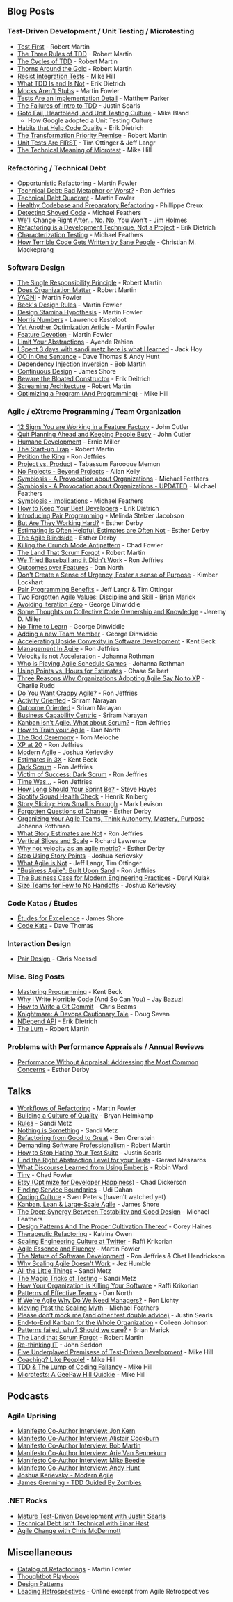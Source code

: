## Blog Posts
<a name="#blog-posts"></a>
### Test-Driven Development / Unit Testing / Microtesting

* [Test First](https://blog.8thlight.com/uncle-bob/2013/09/23/Test-first.html) - Robert Martin
* [The Three Rules of TDD](http://butunclebob.com/ArticleS.UncleBob.TheThreeRulesOfTdd) - Robert Martin
* [The Cycles of TDD](http://blog.cleancoder.com/uncle-bob/2014/12/17/TheCyclesOfTDD.html) - Robert Martin
* [Thorns Around the Gold](http://blog.cleancoder.com/uncle-bob/2014/11/19/GoingForTheGold.html) - Robert Martin
* [Resist Integration Tests](http://geepawhill.org/tdd-resist-integration-tests/) - Mike Hill
* [What TDD Is and Is Not](http://www.daedtech.com/what-tdd-is-and-is-not) - Erik Dietrich
* [Mocks Aren't Stubs](http://martinfowler.com/articles/mocksArentStubs.html) - Martin Fowler
* [Tests Are an Implementation Detail](https://content.pivotal.io/blog/tests-are-an-implementation-detail) - Matthew Parker
* [The Failures of Intro to TDD](http://blog.testdouble.com/posts/2014-01-25-the-failures-of-intro-to-tdd.html) - Justin Searls
* [Goto Fail, Heartbleed, and Unit Testing Culture](http://martinfowler.com/articles/testing-culture.html) - Mike Bland 
  * How Google adopted a Unit Testing Culture
* [Habits that Help Code Quality](http://www.daedtech.com/habits-that-help-code-quality/) - Erik Dietrich
* [The Transformation Priority Premise](https://8thlight.com/blog/uncle-bob/2013/05/27/TheTransformationPriorityPremise.html) - Robert Martin
* [Unit Tests Are FIRST](https://pragprog.com/magazines/2012-01/unit-tests-are-first) - Tim Ottinger & Jeff Langr
* [The Technical Meaning of Microtest](http://geepawhill.org/the-technical-meaning-of-microtest/) - Mike Hill


### Refactoring / Technical Debt

* [Opportunistic Refactoring](http://martinfowler.com/bliki/OpportunisticRefactoring.html) - Martin Fowler
* [Technical Debt: Bad Metaphor or Worst?](http://ronjeffries.com/articles/015-11/tech-debt/) - Ron Jeffries
* [Technical Debt Quadrant](http://martinfowler.com/bliki/TechnicalDebtQuadrant.html) - Martin Fowler
* [Healthy Codebase and Preparatory Refactoring](http://brewhouse.io/blog/2014/11/10/healthy-codebase-and-preparatory-refactoring.html) - Phillippe Creux
* [Detecting Shoved Code](https://michaelfeathers.silvrback.com/detecting-shoved-code) - Michael Feathers
* [We'll Change Right After... No. No, You Won't](http://frazzleddad.blogspot.com/2016/05/well-change-right-after-no-no-you-wont.html) - Jim Holmes
* [Refactoring is a Development Technique, Not a Project](https://blog.ndepend.com/refactoring-is-a-development-technique-not-a-project/) - Erik Dietrich
* [Characterization Testing](https://michaelfeathers.silvrback.com/characterization-testing) - Michael Feathers
* [How Terrible Code Gets Written by Sane People](https://ponyfoo.com/articles/terrible-code-sane-people) - Christian M. Mackeprang

### Software Design

* [The Single Responsibility Principle](https://blog.8thlight.com/uncle-bob/2014/05/08/SingleReponsibilityPrinciple.html) - Robert Martin
* [Does Organization Matter](http://blog.cleancoder.com/uncle-bob/2015/04/15/DoesOrganizationMatter.html) - Robert Martin
* [YAGNI](http://martinfowler.com/bliki/Yagni.html) - Martin Fowler
* [Beck's Design Rules](http://martinfowler.com/bliki/BeckDesignRules.html) - Martin Fowler
* [Design Stamina Hypothesis](http://martinfowler.com/bliki/DesignStaminaHypothesis.html) - Martin Fowler
* [Norris Numbers](http://www.teamten.com/lawrence/writings/norris-numbers.html) - Lawrence Kesteloot
* [Yet Another Optimization Article](http://martinfowler.com/ieeeSoftware/yetOptimization.pdf) - Martin Fowler
* [Feature Devotion](http://martinfowler.com/bliki/FeatureDevotion.html) - Martin Fowler
* [Limit Your Abstractions](https://ayende.com/blog/154209/limit-your-abstractions-refactoring-toward-reduced-abstractions) - Ayende Rahien 
* [I Spent 3 days with sandi metz here is what I learned](http://red-badger.com/blog/2014/08/20/i-spent-3-days-with-sandi-metz-heres-what-i-learned/) - Jack Hoy
* [OO In One Sentence](https://media.pragprog.com/articles/may_04_oo1.pdf) - Dave Thomas & Andy Hunt
* [Dependency Injection Inversion](https://sites.google.com/site/unclebobconsultingllc/blogs-by-robert-martin/dependency-injection-inversion) - Bob Martin
* [Continuous Design](http://www.martinfowler.com/ieeeSoftware/continuousDesign.pdf) - James Shore
* [Beware the Bloated Constructor](http://www.daedtech.com/beware-the-bloated-constructor/) - Erik Deitrich
* [Screaming Architecture](https://8thlight.com/blog/uncle-bob/2011/09/30/Screaming-Architecture.html) - Robert Martin
* [Optimizing a Program (And Programming)](http://geepawhill.org/optimizing-a-program-and-programming/) - Mike Hill


### Agile / eXtreme Programming / Team Organization
<a name="#agile-posts"></a>

* [12 Signs You are Working in a Feature Factory](https://hackernoon.com/12-signs-youre-working-in-a-feature-factory-44a5b938d6a2#.grgum09ux) - John Cutler
* [Quit Planning Ahead and Keeping People Busy](https://medium.com/@johnpcutler/quit-planning-ahead-and-keeping-people-busy-937e74d5a1fb#.1fxwthgx8) - John Cutler
* [Humane Development](https://ernie.io/2014/12/17/humane-development/) - Ernie Miller
* [The Start-up Trap](http://blog.8thlight.com/uncle-bob/2013/03/05/TheStartUpTrap.html) - Robert Martin
* [Petition the King](http://ronjeffries.com/xprog/articles/petitiontheking/) - Ron Jeffries
* [Project vs. Product](https://www.thoughtworks.com/insights/blog/project-vs-product) - Tabassum Farooque Memon
* [No Projects - Beyond Projects](https://www.infoq.com/articles/kelly-beyond-projects) - Allan Kelly
* [Symbiosis - A Provocation about Organizations](https://drive.google.com/file/d/0B8ZX1RoWHuiJRnppcERLNjdSV00/view) - Michael Feathers
* [Symbiosis - A Provocation about Organizations - UPDATED](http://www.r7krecon.com/#!provocation/gfqa5) - Michael Feathers
* [Symbiosis - Implications](http://www.r7krecon.com/#!implications/t2tbw) - Michael Feathers
* [How to Keep Your Best Developers](http://www.daedtech.com/how-to-keep-your-best-programmers) - Erik Dietrich
* [Introducing Pair Programming](http://www.infoq.com/articles/introducing-pair-programming) - Melinda Stelzer Jacobson
* [But Are They Working Hard?](http://www.estherderby.com/2012/02/but-are-they-working-hard.html) - Esther Derby
* [Estimating is Often Helpful, Estimates are Often Not](http://www.estherderby.com/2012/03/estimating-is-often-helpful-estimates-are-often-not.html) - Esther Derby
* [The Agile Blindside](http://www.estherderby.com/2011/05/the-agile-blindside.html) - Esther Derby
* [Killing the Crunch Mode Antipattern](http://chadfowler.com/2014/01/22/the-crunch-mode-antipattern.html) - Chad Fowler
* [The Land That Scrum Forgot](https://www.scrumalliance.org/community/articles/2010/december/the-land-that-scrum-forgot) - Robert Martin
* [We Tried Baseball and it Didn't Work](http://ronjeffries.com/xprog/articles/jatbaseball/) - Ron Jeffries
* [Outcomes over Features](http://dannorth.net/2006/10/28/outcomes-over-features-the-fifth-agile-value/) - Dan North
* [Don't Create a Sense of Urgency, Foster a sense of Purpose](https://medium.com/@kimber_lockhart/don-t-create-a-sense-of-urgency-foster-a-sense-of-purpose-724e309ecdb0#.sjfzc3ha0) - Kimber Lockhart
* [Pair Programming Benefits](https://pragprog.com/magazines/2011-07/pair-programming-benefits) - Jeff Langr & Tim Ottinger
* [Two Forgotten Agile Values: Discipline and Skill](http://www.exampler.com/discipline-and-skill.html) - Brian Marick
* [Avoiding Iteration Zero](http://blog.gdinwiddie.com/2011/05/25/avoiding-iteration-zero/) - George Dinwiddie
* [Some Thoughts on Collective Code Ownership and Knowledge](http://jeremydmiller.com/2014/07/13/some-thoughts-on-collective-ownership-and-knowledge/) - Jeremy D. Miller
* [No Time to Learn](http://blog.gdinwiddie.com/2015/03/05/no-time-to-learn/) - George Dinwiddie
* [Adding a new Team Member](http://blog.gdinwiddie.com/2013/03/27/adding-a-new-team-member/) - George Dinwiddie
* [Accelerating Upside Convexity in Software Development](https://www.facebook.com/notes/kent-beck/accelerating-upside-convexity-in-software-development/1134914156541447) - Kent Beck
* [Management In Agile](http://ronjeffries.com/articles/015-12/management/) - Ron Jeffries
* [Velocity is not Acceleration](http://www.jrothman.com/mpd/project-management/2016/05/velocity-is-not-acceleration/) - Johanna Rothman 
* [Who is Playing Agile Schedule Games](http://www.jrothman.com/articles/2012/05/whos-playing-agile-schedule-games/) - Johanna Rothman
* [Using Points vs. Hours for Estimates](https://dzone.com/articles/using-points-vs-hours-for-estimates) - Chase Seibert  
* [Three Reasons Why Organizations Adopting Agile Say No to XP](https://dzone.com/articles/three-reasons-why-organizations-adopting-agile-say) - Charlie Rudd 
* [Do You Want Crappy Agile?](http://ronjeffries.com/articles/016-03/you-want/) - Ron Jeffries
* [Activity Oriented](http://martinfowler.com/bliki/ActivityOriented.html) - Sriram Narayan
* [Outcome Oriented](http://martinfowler.com/bliki/OutcomeOriented.html) - Sriram Narayan
* [Business Capability Centric](http://martinfowler.com/bliki/BusinessCapabilityCentric.html) - Sriram Narayan
* [Kanban isn't Agile. What about Scrum?](http://ronjeffries.com/articles/015-12/agile-or-not/) - Ron Jeffries
* [How to Train your Agile](https://dannorth.net/2016/07/04/how-to-train-your-agile/) - Dan North
* [The God Ceremony](http://tommeloche.com/the-god-ceremony/) - Tom Meloche
* [XP at 20](http://ronjeffries.com/articles/016-0607/xp-at-20/) - Ron Jeffries
* [Modern Agile](https://www.industriallogic.com/blog/modern-agile/) - Joshua Kerievsky
* [Estimates in 3X](https://www.facebook.com/notes/kent-beck/estimates-in-3x/1242012852498243) - Kent Beck
* [Dark Scrum](http://ronjeffries.com/articles/016-09ff/defense/) - Ron Jeffries
* [Victim of Success: Dark Scrum](http://ronjeffries.com/articles/016-09ff/victim/) - Ron Jeffries
* [Time Was...](http://ronjeffries.com/articles/016-09ff/time-was/) - Ron Jeffries
* [How Long Should Your Sprint Be?](https://medium.com/@Steve_Hayes/how-long-should-your-sprint-be-402eba3cf9ae#.3cbg4zhib) - Steve Hayes
* [Spotify Squad Health Check](https://labs.spotify.com/2014/09/16/squad-health-check-model/) - Henrik Kniberg
* [Story Slicing: How Small is Enough](https://agilepainrelief.com/notesfromatooluser/2010/09/story-slicing-how-small-is-enough.html) - Mark Levison
* [Forgotten Questions of Change](http://www.estherderby.com/2016/09/forgotten-questions-of-change.html) - Esther Derby
* [Organizing Your Agile Teams, Think Autonomy, Mastery, Purpose](https://techbeacon.com/how-best-organize-agile-teams-build-around-autonomy-mastery-purpose) - Johanna Rothman
* [What Story Estimates are Not](http://ronjeffries.com/articles/015-jul/what-estimates-are-not/) - Ron Jeffries
* [Vertical Slices and Scale](http://agileforall.com/vertical-slices-and-scale/) - Richard Lawrence
* [Why not velocity as an agile metric?](http://www.estherderby.com/2011/10/why-not-velocity-as-an-agile-metric.html) - Esther Derby
* [Stop Using Story Points](https://www.industriallogic.com/blog/stop-using-story-points/) - Joshua Kerievsky
* [What Agile is Not](https://pragprog.com/magazines/2010-10/what-agile-is-not) - Jeff Langr, Tim Ottinger
* ["Business Agile": Built Upon Sand](http://ronjeffries.com/articles/017-08ff/sand/) - Ron Jeffries 
* [The Business Case for Modern Engineering Practices](https://blog.testdouble.com/posts/2017-08-22-the-business-case-for-modern-engineering-practices) - Daryl Kulak
* [Size Teams for Few to No Handoffs](https://www.linkedin.com/pulse/size-teams-few-handoffs-joshua-kerievsky/) - Joshua Kerievsky

### Code Katas / Études
* [Études for Excellence](http://www.jamesshore.com/Blog/Etudes-for-Excellence.html) - James Shore
* [Code Kata](http://codekata.pragprog.com/) - Dave Thomas

### Interaction Design 
* [Pair Design](http://www.cooper.com/journal/2011/2/pairaphors) - Chris Noessel 

### Misc. Blog Posts
* [Mastering Programming](https://www.prod.facebook.com/notes/kent-beck/mastering-programming/1184427814923414) - Kent Beck
* [Why I Write Horrible Code (And So Can You)](http://jbazuzicode.blogspot.com/2015/01/why-i-write-horrible-code-and-so-can-you.html) - Jay Bazuzi
* [How to Write a Git Commit](http://chris.beams.io/posts/git-commit/) - Chris Beams
* [Knightmare: A Devops Cautionary Tale](http://dougseven.com/2014/04/17/knightmare-a-devops-cautionary-tale/) - Doug Seven
* [NDepend API](https://blog.ndepend.com/code-analysis-statistics-ndepend-api/) - Erik Dietrich
* [The Lurn](http://blog.cleancoder.com/uncle-bob/2016/09/01/TheLurn.html) - Robert Martin

### Problems with Performance Appraisals / Annual Reviews

* [Performance Without Appraisal: Addressing the Most Common Concerns](http://www.estherderby.com/2010/07/performance-without-appraisal-addressing-the-most-common-concerns.html) - Esther Derby

## Talks
<a name="talks"></a>
* [Workflows of Refactoring](https://youtu.be/vqEg37e4Mkw) - Martin Fowler
* [Building a Culture of Quality](https://www.youtube.com/watch?v=Jsi1YTkXwxA) - Bryan Helmkamp
* [Rules](https://www.youtube.com/watch?v=npOGOmkxuio) - Sandi Metz
* [Nothing is Something](https://www.youtube.com/watch?v=29MAL8pJImQ) - Sandi Metz
* [Refactoring from Good to Great](https://www.youtube.com/watch?v=DC-pQPq0acs) - Ben Orenstein
* [Demanding Software Professionalism](https://vimeo.com/56708193) - Robert Martin
* [How to Stop Hating Your Test Suite](https://www.youtube.com/watch?v=VD51AkG8EZw) - Justin Searls
* [Find the Right Abstraction Level for your Tests](http://ustream.tv/recorded/46744750) - Gerard Meszaros
* [What Discourse Learned from Using Ember.js](https://www.youtube.com/watch?v=2s9iOTNl2g0) - Robin Ward
* [Tiny](http://www.infoq.com/presentations/small-iteration-method-team) - Chad Fowler
* [Etsy (Optimize for Developer Happiness)](https://youtu.be/22EECFEk9Xs) - Chad Dickerson
* [Finding Service Boundaries](https://vimeo.com/113515335) - Udi Dahan
* [Coding Culture](http://m.ustream.tv/recorded/61443548?rmalang=en_US) - Sven Peters (haven't watched yet)
* [Kanban, Lean & Large-Scale Agile](https://www.youtube.com/watch?v=Jsi1YTkXwxA) - James Shore
* [The Deep Synergy Between Testability and Good Design](https://www.youtube.com/watch?v=4cVZvoFGJTU) - Michael Feathers
* [Design Patterns And The Proper Cultivation Thereof](https://www.youtube.com/watch?v=vqN3TQgsXzI) - Corey Haines
* [Therapeutic Refactoring](https://youtu.be/KA9i5IGS-oU) - Katrina Owen
* [Scaling Engineering Culture at Twitter](http://www.infoq.com/presentations/twitter-scalability-culture) - Raffi Krikorian 
* [Agile Essence and Fluency](https://www.youtube.com/watch?v=URlnxbaHhTs&feature=youtu.be) - Martin Fowler
* [The Nature of Software Development](https://vimeo.com/128295653) - Ron Jeffries & Chet Hendrickson
* [Why Scaling Agile Doesn't Work](https://youtu.be/2zYxWEZ0gYg) - Jez Humble
* [All the Little Things](https://www.youtube.com/watch?v=8bZh5LMaSmE) - Sandi Metz
* [The Magic Tricks of Testing](https://www.youtube.com/watch?v=URSWYvyc42M) - Sandi Metz
* [How Your Organization is Killing Your Software](https://www.youtube.com/watch?v=9Zqt7UrAXns) - Raffi Krikorian
* [Patterns of Effective Teams](https://www.youtube.com/watch?v=lvs7VEsQzKY) - Dan North
* [If We're Agile Why Do We Need Managers?](http://www.synerzip.com/webinar/if-were-agile-why-do-we-need-managers-march-17-2016/) - Ron Lichty
* [Moving Past the Scaling Myth](https://www.youtube.com/watch?v=MgbmGQVa4wc&feature=youtu.be) - Michael Feathers
* [Please don’t mock me (and other test double advice)](https://vimeo.com/257056050) - Justin Searls
* [End-to-End Kanban for the Whole Organization](https://youtu.be/jD_jgP_K68A?t=309) - Colleen Johnson
* [Patterns failed, why? Should we care?](https://www.deconstructconf.com/2017/brian-marick-patterns-failed-why-should-we-care) - Brian Marick
* [The Land that Scrum Forgot](https://www.youtube.com/watch?v=hG4LH6P8Syk) - Robert Martin
* [Re-thinking IT](https://vimeo.com/19122939) - John Seddon
* [Five Underplayed Premisese of Test-Driven Development](http://geepawhill.org/five-underplayed-premises-of-tdd-2/) - Mike Hill
* [Coaching? Like People!](http://geepawhill.org/coaching-like-people/) - Mike Hill
* [TDD & The Lump of Coding Fallancy](http://geepawhill.org/tdd-the-lump-of-coding-fallacy/) - Mike Hill
* [Microtests: A GeePaw Hill Quickie](https://www.youtube.com/watch?v=H3LOyuqhaJA) - Mike Hill

## Podcasts
<a name="podcasts"></a>

### Agile Uprising
* [Manifesto Co-Author Interview: Jon Kern](http://agileuprising.libsyn.com/manifesto-co-author-interview-jon-kern)
* [Manifesto Co-Author Interview: Alistair Cockburn](http://agileuprising.libsyn.com/manifesto-co-author-interview-alistair-cockburn)
* [Manifesto Co-Author Interview: Bob Martin](http://agileuprising.libsyn.com/manifesto-co-author-interview-bob-martin)
* [Manifesto Co-Author Interview: Arie Van Bennekum](http://agileuprising.libsyn.com/manifesto-co-author-interview-arie-van-bennekum)
* [Manifesto Co-Author Interview: Mike Beedle](http://agileuprising.libsyn.com/manifesto-co-author-interview-mike-beedle)
* [Manifesto Co-Author Interview: Andy Hunt](http://agileuprising.libsyn.com/manifesto-co-author-interview-andy-hunt)
* [Joshua Kerievsky - Modern Agile](http://agileuprising.libsyn.com/joshua-kerievsky-modern-agile)
* [James Grenning - TDD Guided By Zombies](http://agileuprising.libsyn.com/tdd-guided-by-zombies-with-james-grenning)

### .NET Rocks

* [Mature Test-Driven Development with Justin Searls](https://www.dotnetrocks.com/?show=1207)
* [Technical Debt Isn't Technical with Einar H&oslash;st](https://www.dotnetrocks.com/?show=1235)
* [Agile Change with Chris McDermott](https://www.dotnetrocks.com/?show=1260)

## Miscellaneous
<a name="misc"></a>
* [Catalog of Refactorings](http://refactoring.com/catalog/) - Martin Fowler
* [Thoughtbot Playbook](http://playbook.thoughtbot.com/) 
* [Design Patterns](https://sourcemaking.com/design_patterns) 
* [Leading Retrospectives](https://media.pragprog.com/titles/dlret/Leading.pdf) - Online excerpt from Agile Retrospectives


